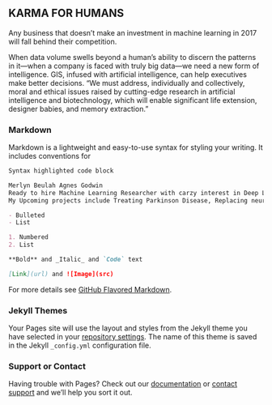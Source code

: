 ## KARMA FOR HUMANS
 Any business that doesn’t make an investment in machine learning in 2017 will fall behind their competition.

When data volume swells beyond a human’s ability to discern the patterns in it—when a company is faced with truly big data—we need a new form of intelligence. GIS, infused with artificial intelligence, can help executives make better decisions.
“We must address, individually and collectively, moral and ethical issues raised by cutting-edge research in artificial intelligence and biotechnology, which will enable significant life extension, designer babies, and memory extraction.”
### Markdown

Markdown is a lightweight and easy-to-use syntax for styling your writing. It includes conventions for

```markdown
Syntax highlighted code block

Merlyn Beulah Agnes Godwin
Ready to hire Machine Learning Researcher with carzy interest in Deep Learning , Neural Network.
My Upcoming projects include Treating Parkinson Disease, Replacing neurosurgeons with robots, Robotic Advisors for handling hanging economy.

- Bulleted
- List

1. Numbered
2. List

**Bold** and _Italic_ and `Code` text

[Link](url) and ![Image](src)
```

For more details see [GitHub Flavored Markdown](https://guides.github.com/features/mastering-markdown/).

### Jekyll Themes

Your Pages site will use the layout and styles from the Jekyll theme you have selected in your [repository settings](https://github.com/merlynbeulahagnes/merlynbeulahagnes/settings). The name of this theme is saved in the Jekyll `_config.yml` configuration file.

### Support or Contact

Having trouble with Pages? Check out our [documentation](https://help.github.com/categories/github-pages-basics/) or [contact support](https://github.com/contact) and we’ll help you sort it out.
